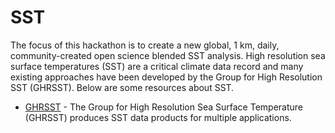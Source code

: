 # SST

The focus of this hackathon is to create a new global, 1 km, daily, community-created open science blended SST analysis. High resolution sea surface temperatures (SST) are a critical climate data record and many existing approaches have been developed by the Group for High Resolution SST (GHRSST). Below are some resources about SST.



- [GHRSST](https://www.ghrsst.org/) - The Group for High Resolution Sea Surface Temperature (GHRSST) produces SST data products for multiple applications.